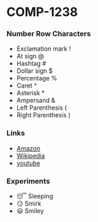 # COMP-1238
### Number Row Characters
* Exclamation mark !
* At sign @
* Hashtag #
* Dollar sign $
* Percentage %
* Caret ^
* Asterisk *
* Ampersand &
* Left Parenthesis (
* Right Parenthesis )

### Links
* [Amazon](https://www.amazon.ca/)
* [Wikipedia](https://www.wikipedia.org/)
* [youtube](https://www.youtube.com/)

### Experiments
* :sleeping: Sleeping
* :smirk: Smirk
* :smiley: Smiley
